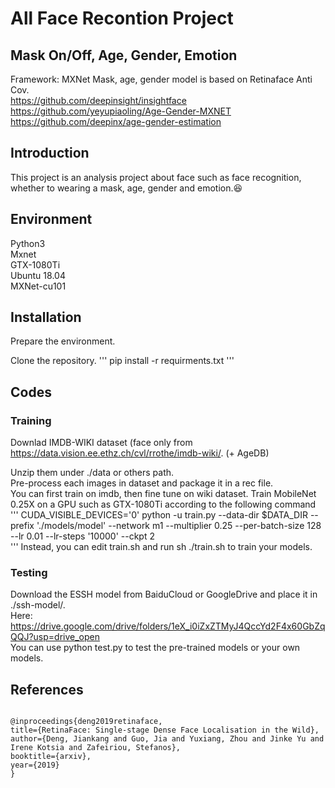 # All Face Recontion Project
## Mask On/Off, Age, Gender, Emotion
Framework: MXNet
Mask, age, gender model is based on Retinaface Anti Cov.  
https://github.com/deepinsight/insightface  
https://github.com/yeyupiaoling/Age-Gender-MXNET  
https://github.com/deepinx/age-gender-estimation  
  
## Introduction
This project is an analysis project about face such as face recognition, whether to wearing a mask, age, gender and emotion.:laughing: 

## Environment
Python3  
Mxnet  
GTX-1080Ti  
Ubuntu 18.04  
MXNet-cu101  

## Installation
Prepare the environment.

Clone the repository.
'''
pip install -r requirments.txt
'''
## Codes
### Training
Downlad IMDB-WIKI dataset (face only from https://data.vision.ee.ethz.ch/cvl/rrothe/imdb-wiki/.  (+ AgeDB)

Unzip them under ./data or others path.  
Pre-process each images in dataset and package it in a rec file.  
You can first train on imdb, then fine tune on wiki dataset. Train MobileNet 0.25X on a GPU such as GTX-1080Ti according to the following command  
'''
CUDA_VISIBLE_DEVICES='0' python -u train.py --data-dir $DATA_DIR --prefix './models/model' --network m1 --multiplier 0.25 --per-batch-size 128 --lr 0.01 --lr-steps '10000' --ckpt 2  
'''
Instead, you can edit train.sh and run sh ./train.sh to train your models.

### Testing
Download the ESSH model from BaiduCloud or GoogleDrive and place it in ./ssh-model/.  
Here: https://drive.google.com/drive/folders/1eX_i0iZxZTMyJ4QccYd2F4x60GbZqQQJ?usp=drive_open  
You can use python test.py to test the pre-trained models or your own models.  


## References

```
  
@inproceedings{deng2019retinaface,
title={RetinaFace: Single-stage Dense Face Localisation in the Wild},
author={Deng, Jiankang and Guo, Jia and Yuxiang, Zhou and Jinke Yu and Irene Kotsia and Zafeiriou, Stefanos},
booktitle={arxiv},
year={2019}
}
```


